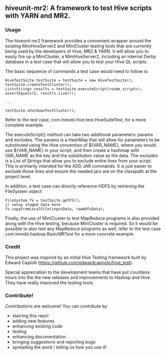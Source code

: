 ## hiveunit-mr2: A framework to test Hive scripts with YARN and MR2.

### Usage

The hiveunit-mr2 framework provides a convenient wrapper around the existing MiniHiveServer2 and MiniCluster testing tools that are currently being used by the developers of Hive, MR2 & YARN. It will allow you to easily fire up a MiniCluster, a MiniHiveServer2, including an internal Derby database in a test case that will allow you to test your Hive QL scripts. 

The basic sequence of commands a test case would need to follow is:
  
    HiveTestSuite testSuite = testSuite = new HiveTestSuite();
    testSuite.createTestCluster();
    List<String> results = testSuite.executeScript(<some_script>);
    assertEquals(2, results.size());

    ...

    testSuite.shutdownTestCluster();

Refer to the test case, com.inmobi.hive.test.HiveSuiteTest, for a more complete example.  

The executeScript() method can take two additional parameters: params and excludes.  The params is a HashMap that will allow for parameters to be substituted using the Hive convention of ${VAR_NAME}, where you would use  ${VAR_NAME} in your script, and then create a hashmap with VAR_NAME as the key and the substitution value as the data.  The excludes is a List of Strings that allow you to exclude entire lines from your script.  This is primarily intended for the ADD JAR commands.  It is just easier to exclude those lines and ensure the needed jars are on the classpath at the project level.  

In addition, a test case can directly reference HDFS by retrieving the  FileSystem object:
  
    FileSystem fs = testSuite.getFS();
    // setup staged data here
    fs.copyFromLocalFile(inputData, rawHdfsData);


Finally, the use of MiniCluster to test MapReduce programs is also provided along with the Hive testing, because MiniCluster is required.  So it would be possible to also test any MapReduce programs as well, refer to the test case com.inmobi.hadoop.BasicMRTest for a more concrete example.  

### Credit 

This project was inspired by an initial Hive Testing framework built by 
Edward Capiolli (https://github.com/edwardcapriolo/hive_test).

Special appreciation to the development teams that have put countless hours into the the new releases and improvements to Hadoop and Hive.  They have really improved the testing tools.  

### Contribute!

Contributions are welcome! You can contribute by
 * starring this repo!
 * adding new features
 * enhancing existing code
 * testing
 * enhancing documentation
 * bringing suggestions and reporting bugs
 * spreading the word / telling us how you use it!


